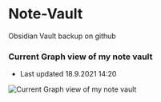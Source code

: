# Note-Vault
Obsidian Vault backup on github

### Current Graph view of my note vault
- Last updated 18.9.2021 14:20

![Current Graph view of my note vault](https://i.imgur.com/m34e1v2.png)
